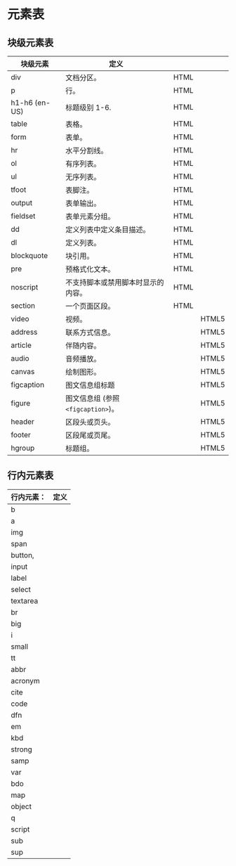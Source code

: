 # 元素表

## 块级元素表

| 块级元素      | 定义                               |      |       |
| ------------- | ---------------------------------- | ---- | ----- |
| div           | 文档分区。                         | HTML |       |
| p             | 行。                               | HTML |       |
| h1-h6 (en-US) | 标题级别 1-6.                      | HTML |       |
| table         | 表格。                             | HTML |       |
| form          | 表单。                             | HTML |       |
| hr            | 水平分割线。                       | HTML |       |
| ol            | 有序列表。                         | HTML |       |
| ul            | 无序列表。                         | HTML |       |
| tfoot         | 表脚注。                           | HTML |       |
| output        | 表单输出。                         | HTML |
| fieldset      | 表单元素分组。                     | HTML |       |
| dd            | 定义列表中定义条目描述。           | HTML |       |
| dl            | 定义列表。                         | HTML |       |
| blockquote    | 块引用。                           | HTML |       |
| pre           | 预格式化文本。                     | HTML |       |
| noscript      | 不支持脚本或禁用脚本时显示的内容。 | HTML |       |
| section       | 一个页面区段。                     | HTML |       |
| video         | 视频。                             |      | HTML5 |
| address       | 联系方式信息。                     |      | HTML5 |
| article       | 伴随内容。                         |      | HTML5 |
| audio         | 音频播放。                         |      | HTML5 |
| canvas        | 绘制图形。                         |      | HTML5 |
| figcaption    | 图文信息组标题                     |      | HTML5 |
| figure        | 图文信息组 (参照 `<figcaption>`)。 |      | HTML5 |
| header        | 区段头或页头。                     |      | HTML5 |
| footer        | 区段尾或页尾。                     |      | HTML5 |
| hgroup        | 标题组。                           |      | HTML5 |

## 行内元素表

| 行内元素： | 定义 |
| ---------- | ---- |
| b          |      |
| a          |      |
| img        |      |
| span       |      |
| button,    |      |
| input      |      |
| label      |      |
| select     |      |
| textarea   |      |
| br         |      |
| big        |      |
| i          |      |
| small      |      |
| tt         |      |
| abbr       |      |
| acronym    |      |
| cite       |      |
| code       |      |
| dfn        |      |
| em         |      |
| kbd        |      |
| strong     |      |
|samp  |      |
| var|      |
| bdo|      |
| map|      |
| object|      |
|q|      |
|script|      |
|sub|      |
|sup|      |
